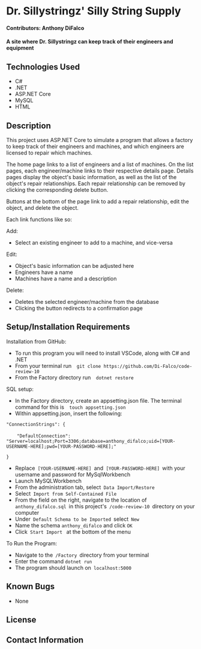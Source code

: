 # Dr. Sillystringz' Silly String Supply

#### Contributors: Anthony DiFalco

#### A site where Dr. Sillystringz can keep track of their engineers and equipment

## Technologies Used

* C#
* .NET
* ASP.NET Core
* MySQL
* HTML

## Description

This project uses ASP.NET Core to simulate a program that allows a factory to keep track of their engineers and machines, and which engineers are licensed to repair which machines.

The home page links to a list of engineers and a list of machines. On the list pages, each engineer/machine links to their respective details page. Details pages display the object's basic information, as well as the list of the object's repair relationships. Each repair relationship can be removed by clicking the corresponding delete button.

Buttons at the bottom of the page link to add a repair relationship, edit the object, and delete the object. 

Each link functions like so:

Add:
  * Select an existing engineer to add to a machine, and vice-versa

Edit:
  * Object's basic information can be adjusted here
  * Engineers have a name
  * Machines have a name and a description

Delete:
  * Deletes the selected engineer/machine from the database
  * Clicking the button redirects to a confirmation page

## Setup/Installation Requirements

Installation from GitHub:

* To run this program you will need to install VSCode, along with C# and .NET
* From your terminal run&emsp;`git clone https://github.com/Di-Falco/code-review-10`
* From the Factory directory run&emsp;`dotnet restore`

SQL setup:

* In the Factory directory, create an appsetting.json file. The terminal command for this is&emsp;`touch appsetting.json`
* Within appsetting.json, insert the following:

`"ConnectionStrings": {`

&emsp;`  "DefaultConnection": "Server=localhost;Port=3306;database=anthony_difalco;uid=[YOUR-USERNAME-HERE];pwd=[YOUR-PASSWORD-HERE];"`

`}`
* Replace&ensp;`[YOUR-USERNAME-HERE]`&ensp;and&ensp;`[YOUR-PASSWORD-HERE]`&ensp;with your username and password for MySqlWorkbench
* Launch MySQLWorkbench
* From the administration tab, select&ensp;`Data Import/Restore`
* Select&ensp;`Import from Self-Contained File`
* From the field on the right, navigate to the location of&ensp;`anthony_difalco.sql`&ensp;in this project's&ensp;`/code-review-10`&ensp;directory on your computer
* Under&ensp;`Default Schema to be Imported`&ensp;select&ensp;`New`
* Name the schema `anthony_difalco` and click `OK`
* Click&ensp;`Start Import`&ensp; at the bottom of the menu

To Run the Program:
* Navigate to the&ensp;`/Factory`&ensp;directory from your terminal
* Enter the command `dotnet run`
* The program should launch on&ensp;`localhost:5000`

## Known Bugs

* None

## License

## Contact Information